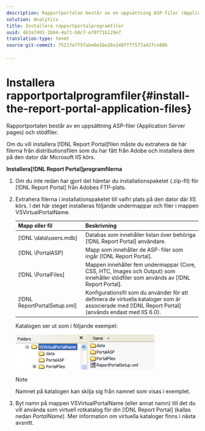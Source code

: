 ```yaml
---
description: Rapportportalen består av en uppsättning ASP-filer (Application Server pages) och stödfiler.
solution: Analytics
title: Installera rapportportalprogramfiler
uuid: 483a7401-1bb4-4a71-b8c7-e70ff1b129e7
translation-type: tm+mt
source-git-commit: 7521fe7f5fabe8e1be26e140ffff577a42fce88b

---
```



# Installera rapportportalprogramfiler{#install-the-report-portal-application-files}

Rapportportalen består av en uppsättning ASP-filer (Application Server pages) och stödfiler.

Om du vill installera [!DNL Report Portal]filen måste du extrahera de här filerna från distributionsfilen som du har fått från Adobe och installera dem på den dator där Microsoft IIS körs.

**Installera[!DNL Report Portal]programfilerna**

1. Om du inte redan har gjort det hämtar du installationspaketet (.zip-fil) för [!DNL Report Portal] från Adobes FTP-plats.
1. Extrahera filerna i installationspaketet till valfri plats på den dator där IIS körs. I det här steget installeras följande undermappar och filer i mappen VSVirtualPortalName.

   | Mapp eller fil | Beskrivning |
   |---|---|
   | [!DNL \data\users.mdb] | Databas som innehåller listan över behöriga [!DNL Report Portal] användare. |
   | [!DNL \PortalASP\] | Mapp som innehåller de ASP-filer som ingår [!DNL Report Portal]. |
   | [!DNL \PortalFiles\] | Mappen innehåller fem undermappar (Core, CSS, HTC, Images och Output) som innehåller stödfiler som används av [!DNL Report Portal]. |
   | [!DNL ReportPortalSetup.xml] | Konfigurationsfil som du använder för att definiera de virtuella kataloger som är associerade med [!DNL Report Portal] (används endast med IIS 6.0). |

   Katalogen ser ut som i följande exempel:

   ![](assets/rptPort_scrn_installDir.png)

   >[!NOTE]
   >
   >Namnet på katalogen kan skilja sig från namnet som visas i exemplet.

1. Byt namn på mappen VSVirtualPortalName (eller annat namn) till det du vill använda som virtuell rotkatalog för din [!DNL Report Portal] (kallas nedan *PortalName*). Mer information om virtuella kataloger finns i nästa avsnitt.
